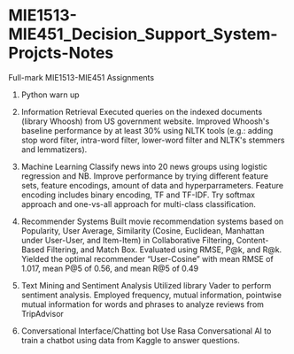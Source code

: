 # MIE1513-MIE451_Decision_Support_System-Projcts-Notes
Full-mark MIE1513-MIE451 Assignments

1. Python warn up

2. Information Retrieval
	Executed queries on the indexed documents (library Whoosh) from US government website. Improved Whoosh's baseline performance by at least 30% using NLTK tools (e.g.: adding stop word filter, intra-word filter, lower-word filter and NLTK's stemmers and lemmatizers).

3. Machine Learning
	Classify news into 20 news groups using logistic regression and NB. Improve performance by trying different feature sets, feature encodings, amount of data and hyperparrameters. Feature encoding includes binary encoding, TF and TF-IDF. Try softmax approach and one-vs-all approach for multi-class classification.

4. Recommender Systems
	Built movie recommendation systems based on Popularity, User Average, Similarity (Cosine, Euclidean, Manhattan under User-User, and Item-Item) in Collaborative Filtering, Content-Based Filtering, and Match Box. Evaluated using RMSE, P@k, and R@k. Yielded the optimal recommender “User-Cosine” with mean RMSE of 1.017, mean P@5 of 0.56, and mean R@5 of 0.49
	
5. Text Mining and Sentiment Analysis
	Utilized library Vader to perform sentiment analysis. Employed frequency, mutual information, pointwise mutual information for words and phrases to analyze reviews from TripAdvisor

6. Conversational Interface/Chatting bot
	Use Rasa Conversational AI to train a chatbot using data from Kaggle to answer questions.